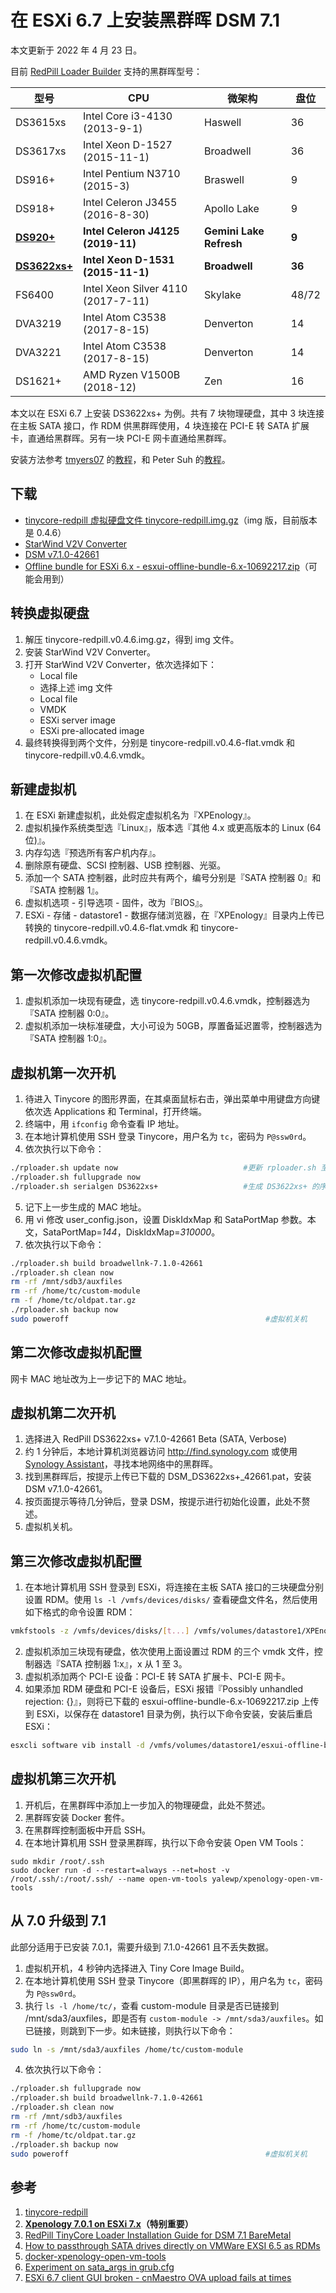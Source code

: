 # 在 ESXi 6.7 上安装黑群晖 DSM 7.1

本文更新于 2022 年 4 月 23 日。

目前 [RedPill Loader Builder](<https://github.com/RedPill-TTG/redpill-load>) 支持的黑群晖型号：

|型号|CPU|微架构|盘位|
| -------- | -------- | -------- | -------- |
|DS3615xs|Intel Core i3-4130 (2013-9-1)|Haswell|36|
|DS3617xs|Intel Xeon D-1527 (2015-11-1)|Broadwell|36|
|DS916+|Intel Pentium N3710 (2015-3)|Braswell|9|
|DS918+|Intel Celeron J3455 (2016-8-30)|Apollo Lake|9|
|[**DS920+**](<https://www.synology.com/en-global/products/DS920+>)|**Intel Celeron J4125 (2019-11)**|**Gemini Lake Refresh**|**9**|
|[**DS3622xs+**](<https://www.synology.com/en-global/products/DS3622xs+>)|**Intel Xeon D-1531 (2015-11-1)**|**Broadwell**|**36**|
|FS6400|Intel Xeon Silver 4110 (2017-7-11)|Skylake|48/72|
|DVA3219|Intel Atom C3538 (2017-8-15)|Denverton|14|
|DVA3221|Intel Atom C3538 (2017-8-15)|Denverton|14|
|DS1621+|AMD Ryzen V1500B (2018-12)|Zen|16|

本文以在 ESXi 6.7 上安装 DS3622xs+ 为例。共有 7 块物理硬盘，其中 3 块连接在主板 SATA 接口，作 RDM 供黑群晖使用，4 块连接在 PCI-E 转 SATA 扩展卡，直通给黑群晖。另有一块 PCI-E 网卡直通给黑群晖。

安装方法参考 [tmyers07](<https://github.com/tmyers07>) 的[教程](<https://www.tsunati.com/blog/xpenology-7-0-1-on-esxi-7-x>)，和 Peter Suh 的[教程](<https://xpenology.com/forum/topic/60130-redpill-tinycore-loader-installation-guide-for-dsm-71-baremetal/>)。

## 下载
- [tinycore-redpill 虚拟硬盘文件 tinycore-redpill.img.gz](<https://github.com/pocopico/tinycore-redpill>)（img 版，目前版本是 0.4.6）
- [StarWind V2V Converter](<https://www.starwindsoftware.com/starwind-v2v-converter>)
- [DSM v7.1.0-42661](<https://global.download.synology.com/download/DSM/release/7.1/42661/DSM_DS3622xs%2B_42661.pat>)
- [Offline bundle for ESXi 6.x - esxui-offline-bundle-6.x-10692217.zip](<https://flings.vmware.com/esxi-embedded-host-client>)（可能会用到）

## 转换虚拟硬盘
1. 解压 tinycore-redpill.v0.4.6.img.gz，得到 img 文件。
2. 安装 StarWind V2V Converter。
3. 打开 StarWind V2V Converter，依次选择如下：
    - Local file
    - 选择上述 img 文件
    - Local file
    - VMDK
    - ESXi server image
    - ESXi pre-allocated image
4. 最终转换得到两个文件，分别是 tinycore-redpill.v0.4.6-flat.vmdk 和 tinycore-redpill.v0.4.6.vmdk。

## 新建虚拟机
1. 在 ESXi 新建虚拟机，此处假定虚拟机名为『XPEnology』。
2. 虚拟机操作系统类型选『Linux』，版本选『其他 4.x 或更高版本的 Linux (64位)』。
3. 内存勾选『预选所有客户机内存』。
4. 删除原有硬盘、SCSI 控制器、USB 控制器、光驱。
5. 添加一个 SATA 控制器，此时应共有两个，编号分别是『SATA 控制器 0』和『SATA 控制器 1』。
6. 虚拟机选项 - 引导选项 - 固件，改为『BIOS』。
7. ESXi - 存储 - datastore1 - 数据存储浏览器，在『XPEnology』目录内上传已转换的 tinycore-redpill.v0.4.6-flat.vmdk 和 tinycore-redpill.v0.4.6.vmdk。

## 第一次修改虚拟机配置
1. 虚拟机添加一块现有硬盘，选 tinycore-redpill.v0.4.6.vmdk，控制器选为『SATA 控制器 0:0』。
2. 虚拟机添加一块标准硬盘，大小可设为 50GB，厚置备延迟置零，控制器选为『SATA 控制器 1:0』。

## 虚拟机第一次开机
1. 待进入 Tinycore 的图形界面，在其桌面鼠标右击，弹出菜单中用键盘方向键依次选 Applications 和 Terminal，打开终端。
2. 终端中，用 `ifconfig` 命令查看 IP 地址。
3. 在本地计算机使用 SSH 登录 Tinycore，用户名为 `tc`，密码为 `P@ssw0rd`。
4. 依次执行以下命令：

```sh
./rploader.sh update now                            #更新 rploader.sh 至最新
./rploader.sh fullupgrade now
./rploader.sh serialgen DS3622xs+                   #生成 DS3622xs+ 的序列号和 MAC 地址，并写入 user_config.json
```

5. 记下上一步生成的 MAC 地址。
6. 用 vi 修改 user_config.json，设置 DiskIdxMap 和 SataPortMap 参数。本文，SataPortMap=*144*，DiskIdxMap=*310000*。
7. 依次执行以下命令：

```sh
./rploader.sh build broadwellnk-7.1.0-42661
./rploader.sh clean now
rm -rf /mnt/sdb3/auxfiles
rm -rf /home/tc/custom-module
rm -f /home/tc/oldpat.tar.gz
./rploader.sh backup now
sudo poweroff                                            #虚拟机关机
```

## 第二次修改虚拟机配置
网卡 MAC 地址改为上一步记下的 MAC 地址。

## 虚拟机第二次开机
1. 选择进入 RedPill DS3622xs+ v7.1.0-42661 Beta (SATA, Verbose)
2. 约 1 分钟后，本地计算机浏览器访问 <http://find.synology.com> 或使用 [Synology Assistant](<https://www.synology.com/en-us/support/download/DS3622xs+?version=7.1#utilities>)，寻找本地网络中的黑群晖。
3. 找到黑群晖后，按提示上传已下载的 DSM_DS3622xs+\_42661.pat，安装 DSM v7.1.0-42661。
4. 按页面提示等待几分钟后，登录 DSM，按提示进行初始化设置，此处不赘述。
5. 虚拟机关机。

## 第三次修改虚拟机配置
1. 在本地计算机用 SSH 登录到 ESXi，将连接在主板 SATA 接口的三块硬盘分别设置 RDM。使用 `ls -l /vmfs/devices/disks/` 查看硬盘文件名，然后使用如下格式的命令设置 RDM：

```sh
vmkfstools -z /vmfs/devices/disks/[t...] /vmfs/volumes/datastore1/XPEnology/[...]_RDM.vmdk
```

2. 虚拟机添加三块现有硬盘，依次使用上面设置过 RDM 的三个 vmdk 文件，控制器选『SATA 控制器 1:x』，x 从 1 至 3。
3. 虚拟机添加两个 PCI-E 设备：PCI-E 转 SATA 扩展卡、PCI-E 网卡。
4. 如果添加 RDM 硬盘和 PCI-E 设备后，ESXi 报错『Possibly unhandled rejection: {}』，则将已下载的 esxui-offline-bundle-6.x-10692217.zip 上传到 ESXi，以保存在 datastore1 目录为例，执行以下命令安装，安装后重启 ESXi：

```sh
esxcli software vib install -d /vmfs/volumes/datastore1/esxui-offline-bundle-6.x-10692217.zip
```

## 虚拟机第三次开机
1. 开机后，在黑群晖中添加上一步加入的物理硬盘，此处不赘述。
2. 黑群晖安装 Docker 套件。
3. 在黑群晖控制面板中开启 SSH。
4. 在本地计算机用 SSH 登录黑群晖，执行以下命令安装 Open VM Tools：

```
sudo mkdir /root/.ssh
sudo docker run -d --restart=always --net=host -v /root/.ssh/:/root/.ssh/ --name open-vm-tools yalewp/xpenology-open-vm-tools
```

## 从 7.0 升级到 7.1
此部分适用于已安装 7.0.1，需要升级到 7.1.0-42661 且不丢失数据。
1. 虚拟机开机，4 秒钟内选择进入 Tiny Core Image Build。
2. 在本地计算机使用 SSH 登录 Tinycore（即黑群晖的 IP），用户名为 `tc`，密码为 `P@ssw0rd`。
3. 执行 `ls -l /home/tc/`，查看 custom-module 目录是否已链接到 /mnt/sda3/auxfiles，即是否有 `custom-module -> /mnt/sda3/auxfiles`。如已链接，则跳到下一步。如未链接，则执行以下命令：

```sh
sudo ln -s /mnt/sda3/auxfiles /home/tc/custom-module
```

4. 依次执行以下命令：

```sh
./rploader.sh fullupgrade now
./rploader.sh build broadwellnk-7.1.0-42661
./rploader.sh clean now
rm -rf /mnt/sdb3/auxfiles
rm -rf /home/tc/custom-module
rm -f /home/tc/oldpat.tar.gz
./rploader.sh backup now
sudo poweroff                                            #虚拟机关机
```

## 参考
1. [tinycore-redpill](<https://github.com/pocopico/tinycore-redpill>)
2. [**Xpenology 7.0.1 on ESXi 7.x**](<https://www.tsunati.com/blog/xpenology-7-0-1-on-esxi-7-x>)**（特别重要）**
3. [RedPill TinyCore Loader Installation Guide for DSM 7.1 BareMetal](<https://xpenology.com/forum/topic/60130-redpill-tinycore-loader-installation-guide-for-dsm-71-baremetal>)
4. [How to passthrough SATA drives directly on VMWare EXSI 6.5 as RDMs](<https://gist.github.com/Hengjie/1520114890bebe8f805d337af4b3a064>)
5. [docker-xpenology-open-vm-tools](<https://github.com/yale-wp/docker-xpenology-open-vm-tools>)
6. [Experiment on sata_args in grub.cfg](<https://gugucomputing.wordpress.com/2018/11/11/experiment-on-sata_args-in-grub-cfg>)
7. [ESXi 6.7 client GUI broken - cnMaestro OVA upload fails at times](<https://community.cambiumnetworks.com/t/esxi-6-7-client-gui-broken-cnmaestro-ova-upload-fails-at-times/61731>)
